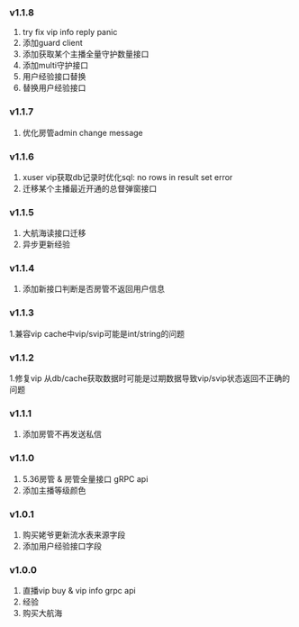 ### v1.1.8
1. try fix vip info reply panic
2. 添加guard client
3. 添加获取某个主播全量守护数量接口
4. 添加multi守护接口 
5. 用户经验接口替换
6. 替换用户经验接口

### v1.1.7
1. 优化房管admin change message

### v1.1.6
1. xuser vip获取db记录时优化sql: no rows in result set error
2. 迁移某个主播最近开通的总督弹窗接口

### v1.1.5
1. 大航海读接口迁移
2. 异步更新经验

### v1.1.4
1. 添加新接口判断是否房管不返回用户信息

### v1.1.3
1.兼容vip cache中vip/svip可能是int/string的问题

### v1.1.2
1.修复vip 从db/cache获取数据时可能是过期数据导致vip/svip状态返回不正确的问题

### v1.1.1
1. 添加房管不再发送私信

### v1.1.0
1. 5.36房管 & 房管全量接口 gRPC api
2. 添加主播等级颜色

### v1.0.1
1. 购买姥爷更新流水表来源字段
2. 添加用户经验接口字段

### v1.0.0
1. 直播vip buy & vip info grpc api
2. 经验
3. 购买大航海
